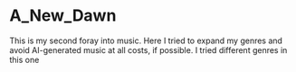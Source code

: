 # A_New_Dawn
This is my second foray into music. Here I tried to expand my genres and avoid AI-generated music at all costs, if possible. I tried different genres in this one
